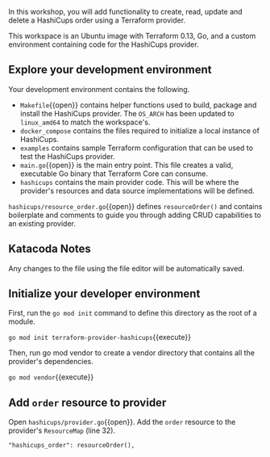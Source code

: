 In this workshop, you will add functionality to create, read, update and delete a HashiCups order using a Terraform provider.

This workspace is an Ubuntu image with Terraform 0.13, Go, and a custom environment containing code for the HashiCups provider.

## Explore your development environment

Your development environment contains the following.

- `Makefile`{{open}} contains helper functions used to build, package and install the HashiCups provider. The `OS_ARCH` has been updated to `linux_amd64` to match the workspace's.
- `docker_compose` contains the files required to initialize a local instance of HashiCups.
- `examples` contains sample Terraform configuration that can be used to test the HashiCups provider.
- `main.go`{{open}} is the main entry point. This file creates a valid, executable Go binary that Terraform Core can consume.
- `hashicups` contains the main provider code. This will be where the provider's resources and data source implementations will be defined.

`hashicups/resource_order.go`{{open}} defines `resourceOrder()` and contains boilerplate and comments to guide you through adding CRUD capabilities to an existing provider.

## Katacoda Notes

Any changes to the file using the file editor will be automatically saved.

## Initialize your developer environment

First, run the `go mod init` command to define this directory as the root of a module.

`go mod init terraform-provider-hashicups`{{execute}}

Then, run go mod vendor to create a vendor directory that contains all the provider's dependencies.

`go mod vendor`{{execute}}

## Add `order` resource to provider

Open `hashicups/provider.go`{{open}}.  Add the `order` resource to the provider's `ResourceMap` (line 32).

```
"hashicups_order": resourceOrder(),
```